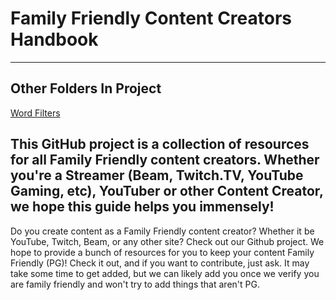 # Family Friendly Content Creators Handbook
---

## Other Folders In Project
[Word Filters](https://kensonplays.github.io/Family-Friendly-Content-Creators-Handbook/Word%20Filters/)

## This GitHub project is a collection of resources for all Family Friendly content creators. Whether you're a Streamer (Beam, Twitch.TV, YouTube Gaming, etc), YouTuber or other Content Creator, we hope this guide helps you immensely!

Do you create content as a Family Friendly content creator? Whether it be YouTube, Twitch, Beam, or any other site? Check out our Github project. We hope to provide a bunch of resources for you to keep your content Family Friendly (PG)! Check it out, and if you want to contribute, just ask. It may take some time to get added, but we can likely add you once we verify you are family friendly and won't try to add things that aren't PG.
